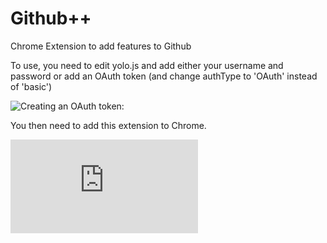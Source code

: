Github++
============

Chrome Extension to add features to Github

To use, you need to edit yolo.js and add either your username and password or
add an OAuth token (and change authType to 'OAuth' instead of 'basic')


![Creating an OAuth token:](https://help.github.com/articles/creating-an-access-token-for-command-line-use)

You then need to add this extension to Chrome.

![Read here about adding an unpacked extension to Chrome](http://developer.chrome.com/extensions/getstarted.html#unpacked)
